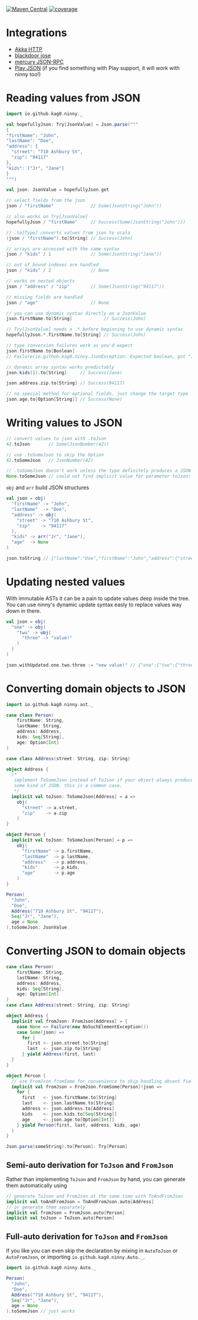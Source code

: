 [![Maven Central](https://img.shields.io/maven-central/v/io.github.kag0/ninny_2.13?style=for-the-badge)](https://mvnrepository.com/artifact/io.github.kag0/ninny)
[![coverage](https://img.shields.io/badge/test%20coverage-%3E%2090%25-brightgreen?style=for-the-badge)](https://kag0.github.io/ninny-json/coverage)


# Integrations

* [Akka HTTP](https://github.com/hseeberger/akka-http-json)
* [blackdoor jose](https://blackdoor.github.io/jose/)
* [mercury JSON-RPC](https://github.com/lightform-oss/mercury/tree/master/ninny)
* [Play JSON](play-compat) (if you find something with Play support, it will work with ninny too!)


# Reading values from JSON

```scala
import io.github.kag0.ninny._

val hopefullyJson: Try[JsonValue] = Json.parse("""
{
"firstName": "John",
"lastName": "Doe",
"address": {
  "street": "710 Ashbury St",
  "zip": "94117"
},
"kids": ["Jr", "Jane"]
}
""")

val json: JsonValue = hopefullyJson.get

// select fields from the json
json / "firstName"              // Some(JsonString("John"))

// also works on Try[JsonValue]
hopefullyJson / "firstName"     // Success(Some(JsonString("John")))

// .to[Type] converts values from json to scala
(json / "firstName").to[String] // Success(John)

// arrays are accessed with the same syntax
json / "kids" / 1               // Some(JsonString("Jane"))

// out of bound indexes are handled
json / "kids" / 2               // None

// works on nested objects
json / "address" / "zip"        // Some(JsonString("94117"))

// missing fields are handled
json / "age"                    // None

// you can use dynamic syntax directly on a JsonValue
json.firstName.to[String]            // Success(John)

// Try[JsonValue] needs a .* before beginning to use dynamic syntax
hopefullyJson.*.firstName.to[String] // Success(John)

// type conversion failures work as you'd expect
json.firstName.to[Boolean]
// Failure(io.github.kag0.ninny.JsonException: Expected boolean, got "John")

// dynamic array syntax works predictably 
json.kids(1).to[String]     // Success(Jane)

json.address.zip.to[String] // Success(94117)

// no special method for optional fields, just change the target type
json.age.to[Option[String]] // Success(None)
```

# Writing values to JSON

```scala
// convert values to json with .toJson
42.toJson       // Some(JsonNumber(42))

// use .toSomeJson to skip the Option
42.toSomeJson   // JsonNumber(42)

// .toSomeJson doesn't work unless the type definitely produces a JSON value
None.toSomeJson // could not find implicit value for parameter toJson: io.github.kag0.ninny.ToSomeJson[None.type]
```

`obj` and `arr` build JSON structures

```scala
val json = obj(
  "firstName" -> "John",
  "lastName"  -> "Doe",
  "address" -> obj(
    "street" -> "710 Ashbury St",
    "zip"    -> "94117"
  ),
  "kids" -> arr("Jr", "Jane"),
  "age"  -> None
)

json.toString // {"lastName":"Doe","firstName":"John","address":{"street":"710 Ashbury St","zip":"94117"},"kids":["Jr","Jane"]}
```

# Updating nested values

With immutable ASTs it can be a pain to update values deep inside the tree.  
You can use ninny's dynamic update syntax easly to replace values way down in there.

```scala
val json = obj(
  "one" -> obj(
    "two" -> obj(
      "three" -> "value!"
    )
  )
)

json.withUpdated.one.two.three := "new value!" // {"one":{"two":{"three":"new value!"}}}
```

# Converting domain objects to JSON

```scala
import io.github.kag0.ninny.ast._

case class Person(
    firstName: String,
    lastName: String,
    address: Address,
    kids: Seq[String],
    age: Option[Int]
)

case class Address(street: String, zip: String)

object Address {
  /*
   implement ToSomeJson instead of ToJson if your object always produces 
   some kind of JSON. this is a common case.
   */
  implicit val toJson: ToSomeJson[Address] = a =>
    obj(
      "street" -> a.street,
      "zip"    -> a.zip
    )
}

object Person {
  implicit val toJson: ToSomeJson[Person] = p =>
    obj(
      "firstName" -> p.firstName,
      "lastName"  -> p.lastName,
      "address"   -> p.address,
      "kids"      -> p.kids,
      "age"       -> p.age
    )
}

Person(
  "John",
  "Doe",
  Address("710 Ashbury St", "94117"),
  Seq("Jr", "Jane"),
  age = None
).toSomeJson: JsonValue
```

# Converting JSON to domain objects

```scala
case class Person(
    firstName: String,
    lastName: String,
    address: Address,
    kids: Seq[String],
    age: Option[Int]
)
case class Address(street: String, zip: String)

object Address {
  implicit val fromJson: FromJson[Address] = {
    case None => Failure(new NoSuchElementException())
    case Some(json) =>
      for {
        first <- json.street.to[String]
        last  <- json.zip.to[String]
      } yield Address(first, last)
  }
}

object Person {
  // use FromJson.fromSome for convenience to skip handling absent fields
  implicit val fromJson = FromJson.fromSome[Person](json =>
    for {
      first   <- json.firstName.to[String]
      last    <- json.lastName.to[String]
      address <- json.address.to[Address]
      kids    <- json.kids.to[Seq[String]]
      age     <- json.age.to[Option[Int]]
    } yield Person(first, last, address, kids, age)
  )
}

Json.parse(someString).to[Person]: Try[Person]
```

## Semi-auto derivation for `ToJson` and `FromJson`

Rather than implementing `ToJson` and `FromJson` by hand, you can generate them 
automatically using

```scala
// generate ToJson and FromJson at the same time with ToAndFromJson
implicit val toAndFromJson = ToAndFromJson.auto[Address]
// or generate them separately
implicit val fromJson = FromJson.auto[Person]
implicit val toJson = ToJson.auto[Person]
```

## Full-auto derivation for `ToJson` and `FromJson`

If you like you can even skip the declaration by mixing in `AutoToJson` or 
`AutoFromJson`, or importing `io.github.kag0.ninny.Auto._`.

```scala
import io.github.kag0.ninny.Auto._

Person(
  "John",
  "Doe",
  Address("710 Ashbury St", "94117"),
  Seq("Jr", "Jane"),
  age = None
).toSomeJson // just works
```
